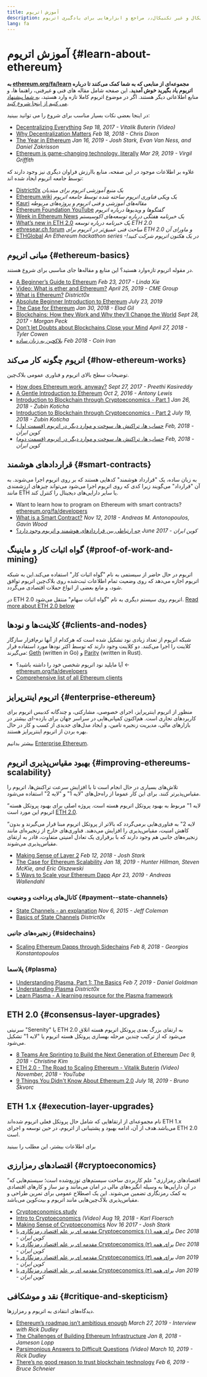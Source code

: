 ```yaml
---
title: آموزش اتریوم
description: توضیحات تکنیکال و غیر تکنیکال٫٫ مراجع و ابزار‌هایی برای یادگیری اتریوم
lang: fa
---
```


# آموزش اتریوم {#learn-about-ethereum}

**به [ethereum.org/fa/learn](/learn/) مجموعه‌ای از منابعی که به شما کمک می‌کنند تا درباره اتریوم یاد بگیرید خوش آمدید.**
این صفحه شامل مقاله های فنی **و** غیرفنی، راهنما ها، و منابع اطلاعاتی دیگر هستند. اگر در موضوع اتریوم کاملا تازه وارد هستید، [به شما پیشنهاد می کنیم از اینجا شروع کنید](/what-is-ethereum/).

در اینجا بعضی نکات بسیار مناسب برای شروع را می توانید ببینید:

- [Decentralizing Everything](https://www.youtube.com/watch?v=WSN5BaCzsbo&feature=youtu.be) _Sep 18, 2017 - Vitalik Buterin (Video)_
- [Why Decentralization Matters](https://medium.com/s/story/why-decentralization-matters-5e3f79f7638e) _Feb 18, 2018 - Chris Dixon_
- [The Year in Ethereum](https://medium.com/@jjmstark/the-year-in-ethereum-87a17d6f8276) _Jan 16, 2019 - Josh Stark, Evan Van Ness, and Daniel Zakrisson_
- [Ethereum is game-changing technology, literally](https://medium.com/@virgilgr/ethereum-is-game-changing-technology-literally-d67e01a01cf8) _Mar 29, 2019 - Virgil Griffith_

علاوه بر اطلاعات موجود در این صفحه، منابع باارزش فراوان دیگری نیز وجود دارند که توسط جامعه اتریوم ایجاد شده اند:

- [District0x](https://education.district0x.io/general-topics/understanding-ethereum/)
  _یک منبع آموزشی اتریوم برای مبتدیان_
- [Ethereum.wiki](https://eth.wiki) _یک ویکی فناوری اتریوم ساخته شده توسط جامعه اتریوم_
- [Kauri](https://kauri.io) _مقاله‌های آموزشی و فنی اتریوم و پروژه‌های مربوطه_
- [Ethereum Foundation YouTube](https://www.youtube.com/channel/UCNOfzGXD_C9YMYmnefmPH0g)
  _گفتگو‌ها و ویدیو‌ها درباره اتریوم_
- [Week in Ethereum News](https://weekinethereumnews.com/)
  _یک خبرنامه هفتگی درباره توسعه‌های اکوسیستم_
- [What’s new in ETH 2.0](https://eth2.news)
  _یک خبرنامه درباره توسعه ETH 2.0_
- [ethresear.ch forum](https://ethresear.ch/)
  _مباحث فنی عمیق‌تر در اتریوم برای ETH 2.0 و ماورای آن_
- [ETHGlobal](https://ethglobal.co)
  _An Ethereum hackathon series -!در یک هکتون اتریوم شرکت کنید_

## مبانی اتریوم {#ethereum-basics}

در مقوله اتریوم تازه‌وارد هستید؟ این منابع و مقاله‌ها جای مناسبی برای شروع هستند.

- [A Beginner’s Guide to Ethereum](https://blog.coinbase.com/a-beginners-guide-to-ethereum-46dd486ceecf) _Feb 23, 2017 - Linda Xie_
- [Video: What is ether and Ethereum?](https://www.youtube.com/watch?v=fjnovGRQrRE) _April 25, 2019 - CME Group_
- [What is Ethereum?](https://education.district0x.io/general-topics/understanding-ethereum/what-is-ethereum/) _District0x_
- [Absolute Beginner Introduction to Ethereum](https://www.mewtopia.com/absolute-beginners-guide/) _July 23, 2019_
- [The Case for Ethereum](http://blog.eladgil.com/2018/01/the-case-for-ethereum.html) _Jan 30, 2018 - Elad Gil_
- [Blockchains: How they Work and Why they’ll Change the World](https://spectrum.ieee.org/computing/networks/blockchains-how-they-work-and-why-theyll-change-the-world) _Sept 28, 2017 - Morgan Peck_
- [Don’t let Doubts about Blockchains Close your Mind](https://www.bloomberg.com/opinion/articles/2018-04-27/blockchains-warrant-skepticism-but-keep-an-open-mind) _April 27, 2018 - Tyler Cowen_
- [بلاکچین به زبان ساده](https://coiniran.com/blockchain-for-begginers/) _Feb 2018 - Coin Iran_

## اتریوم چگونه کار می‌کند {#how-ethereum-works}

توضیحات سطح بالای اتریوم و فناوری عمومی بلاک‌چین.

- [How does Ethereum work, anyway?](https://medium.com/@preethikasireddy/how-does-ethereum-work-anyway-22d1df506369) _Sept 27, 2017 - Preethi Kasireddy_
- [A Gentle Introduction to Ethereum](https://bitsonblocks.net/2016/10/02/gentle-introduction-ethereum/) _Oct 2, 2016 - Antony Lewis_
- [Introduction to Blockchain through Cryptoeconomics - Part 1](https://medium.com/blockchain-at-berkeley/introduction-to-blockchain-through-cryptoeconomics-part-1-bitcoin-369f245067f9) _Jan 26, 2018 - Zubin Koticha_
- [Introduction to Blockchain through Cryptoeconomics - Part 2](https://medium.com/mechanism-labs/introduction-to-bitcoin-through-cryptoeconomics-part-2-proof-of-work-and-nakamoto-consensus-1252f6a6c012) _July 19, 2018 - Zubin Koticha_
- [حساب ها، تراکنش ها، سوخت و موارد دیگر در اتریوم (قسمت اول)](https://coiniran.com/about-ethereum-network-pt1/) _Feb, 2018 - کوین ایران_
- [حساب ها، تراکنش ها، سوخت و موارد دیگر در اتریوم (قسمت دوم)](https://coiniran.com/about-ethereum-network-pt2/) _Feb, 2018 - کوین ایران_

## قرارداد‌های هوشمند {#smart-contracts}

به زبان ساده، یک "قرارداد هوشمند" کد‌هایی هستند که بر روی اتریوم اجرا می‌شوند. به آن "قرارداد" می‌گویند زیرا کدی که روی اتریوم اجرا می‌شود می‌تواند چیز‌های ارزشمندی مانند ETH یا سایر دارایی‌های دیجیتال را کنترل کند.

- Want to learn how to program on Ethereum with smart contracts? [ethereum.org/fa/developers](/developers/)
- [What is a Smart Contract?](https://github.com/ethereumbook/ethereumbook/blob/develop/07smart-contracts-solidity.asciidoc#what-is-a-smart-contract) _Nov 12, 2018 - Andreas M. Antonopoulos, Gavin Wood_
- [چه ارتباطی بین قراردادهای هوشمند و اتریوم وجود دارد؟](https://coiniran.com/ethereum-and-smart-contracts/) _June 2017 - کوین ایران_

## گواه اثبات کار و ماینینگ {#proof-of-work-and-mining}

اتریوم در حال حاضر از سیستمی به نام "گواه اثبات کار" استفاده می‌کند.این به شبکه اتریوم اجازه می‌دهد که روی وضعیت تمام اطلاعات ثبت‌شده روی بلاک‌چین اتریوم توافق شود، و مانع بعضی از انواع حملات اقتصادی می‌گردد.

در ETH 2.0 اتریوم روی سیستم دیگری به نام "گواه اثبات سهام" منتقل می‌شود.
[Read more about ETH 2.0 below](#consensus-layer-upgrades)

## کلاینت‌ها و نود‌ها {#clients-and-nodes}

شبکه اتریوم از تعداد زیادی نود تشکیل شده است که هرکدام از آنها نرم‌افزار سازگار کلاینت را اجرا می‌کنند. دو کلاینت وجود دارند که توسط اکثر نود‌ها مورد استفاده قرار می‌گیرند:
[Geth](https://geth.ethereum.org/) (written in Go) و [Parity](https://www.parity.io/ethereum/) (written in Rust).

- آیا مایلید نود اتریوم شخصی خود را داشته باشید؟ ← [ethereum.org/fa/developers](/developers/#کلاینت‌ها-و-اجرای-نود-شخصی-شما/)
- [Comprehensive list of all Ethereum clients](https://github.com/ConsenSys/ethereum-developer-tools-list#ethereum-clients)

## اتریوم اینترپرایز {#enterprise-ethereum}

منظور از اتریوم اینترپرایز، اجرای خصوصی، مشارکتی، و چند‌گانه کد‌بیس اتریوم برای کاربرد‌های تجاری است. هم‌اکنون کمپانی‌هایی در سراسر جهان برای بازده-ای بیشتر در بازار‌های مالی، مدیریت زنجیره تامین، و ایجاد مدل‌های جدیدی از کسب و کار در حال بهره بردن از اتریوم اینترپرایز هستند.

بیشتر بدانیم
[Enterprise Ethereum](/enterprise/).

## بهبود مقیاس‌پذیری اتریوم {#improving-ethereums-scalability}

تلاش‌های بسیاری در حال انجام است تا با افزایش سرعت تراکنش‌ها، اتریوم را مقیاس‌پذیر‌تر کنند. برای این کار عموما از راه‌حل‌های "لایه 1" و "لایه 2" استفاده می‌شود.

“لایه 1" مربوط به بهبود پروتکل اتریوم هسته است. پروژه اصلی برای بهبود پروتکل هسته اتریوم این مورد است
[ETH 2.0](#consensus-layer-upgrades).

“لایه 2" به فناوری‌هایی برمی‌گردد که بالاتر از پروتکل اتریوم مبنا قرار می‌گیرند و بدون کاهش امنیت، مقیاس‌پذیری را افزایش می‌دهند. فناوری‌های خارج از زنجیره‌ای مانند زنجیره‌های جانبی هم وجود دارند که با برقراری یک تعادل امنیتی متفاوت، قادر به ارتقای مقیاس‌پذیری می‌شوند.

- [Making Sense of Layer 2](https://medium.com/l4-media/making-sense-of-ethereums-layer-2-scaling-solutions-state-channels-plasma-and-truebit-22cb40dcc2f4) _Feb 12, 2018 - Josh Stark_
- [The Case for Ethereum Scalability](https://medium.com/connext/the-case-for-ethereum-scalability-d2a8035f880f) _Jan 18, 2019 - Hunter Hillman, Steven McKie, and Eric Olszewski_
- [5 Ways to Scale your Ethereum Dapp](https://kauri.io/article/7ccaaa2fe7f344d5bf53807cb5c01530) _Apr 23, 2019 - Andreas Wallendahl_

### کانال‌های پرداخت و وضعیت {#payment--state-channels}

- [State Channels - an explanation](https://www.jeffcoleman.ca/state-channels/) _Nov 6, 2015 - Jeff Coleman_
- [Basics of State Channels](https://education.district0x.io/general-topics/understanding-ethereum/basics-state-channels/) _District0x_

### زنجیره‌های جانبی {#sidechains}

- [Scaling Ethereum Dapps through Sidechains](https://medium.com/loom-network/dappchains-scaling-ethereum-dapps-through-sidechains-f99e51fff447) _Feb 8, 2018 - Georgios Konstantopoulos_

### پلاسما {#plasma}

- [Understanding Plasma, Part 1: The Basics](https://www.theblockcrypto.com/2019/02/07/understanding-plasma-part-1-the-basics/) _Feb 7, 2019 - Daniel Goldman_
- [Understanding Plasma](https://education.district0x.io/general-topics/understanding-ethereum/understanding-plasma/) _District0x_
- [Learn Plasma - A learning resource for the Plasma framework](https://www.learnplasma.org/en/)

## ETH 2.0 {#consensus-layer-upgrades}

سرنیتی "Serenity" یا ETH 2.0 به ارتقای بزرگ بعدی پروتکل اتریوم هسته اتلاق می‌شود که از ترکیب چندین مرحله بهسازی پروتکل هسته اتریوم یا "لایه 1" تشکیل می‌شود.

- [8 Teams Are Sprinting to Build the Next Generation of Ethereum](https://www.coindesk.com/next-gen-buidlers-the-8-teams-working-on-ethereum-2-0) _Dec 9, 2018 - Christine Kim_
- [ETH 2.0 - The Road to Scaling Ethereum - Vitalik Buterin](https://youtu.be/kCVpDrlVesA) _(Video) November, 2018 - YouTube_
- [9 Things You Didn't Know About Ethereum 2.0](https://our.status.im/9-things-you-didnt-know-about-ethereum-2-0/) _July 18, 2019 - Bruno Škvorc_

## ETH 1.x {#execution-layer-upgrades}

نام مجموعه‌ای از ارتقاهایی که شامل حال پروتکل فعلی اتریوم شده‌اند ETH 1.x می‌باشد.هدف از آن، ادامه بهبود و پشتیبانی از اتریوم، در حین توسعه و اجرای ETH 2.0 است.

برای اطلاعات بیشتر، این مطلب را ببینید

## اقتصاد‌های رمزارزی {#cryptoeconomics}

“اقتصاد‌های رمزارزی" علم کاربردی ساخت سیستم‌های توزیع‌شده است؛ سیستم‌هایی که در آن دارایی‌ها به وسیله انگیزه‌های مالی در امان می‌مانند و نیز ساز و کار‌های اقتصادی به کمک رمزنگاری تضمین می‌شوند. این یک اصطلاح عمومی برای تمرین طراحی و مقیاس‌پذیری بلاک‌چین‌هایی مانند اتریوم و بیت‌کوین می‌باشد.

- [Cryptoeconomics.study](https://cryptoeconomics.study/)
- [Intro to Cryptoeconomics](https://www.youtube.com/watch?v=F0FCI8GxO5I) _(Video) Aug 19, 2018 - Karl Floersch_
- [Making Sense of Cryptoeconomics](https://medium.com/l4-media/making-sense-of-cryptoeconomics-5edea77e4e8d) _Nov 16 2017 - Josh Stark_
- [مقدمه ای بر علم اقتصاد رمزنگاری یا Cryptoeconomics برای همه (۱)](https://coiniran.com/intro-to-cryptoeconomics-1/) _Dec 2018 - کوین ایران_
- [مقدمه ای بر علم اقتصاد رمزنگاری یا Cryptoeconomics برای همه (۲)](https://coiniran.com/intro-to-cryptoeconomics-2/) _Dec 2018 - کوین ایران_
- [مقدمه ای بر علم اقتصاد رمزنگاری یا Cryptoeconomics برای همه (۳)](https://coiniran.com/intro-to-cryptoeconomics-3/) _Jan 2019 - کوین ایران_
- [مقدمه ای بر علم اقتصاد رمزنگاری یا Cryptoeconomics برای همه (۴)](https://coiniran.com/intro-to-cryptoeconomics-4/) _Jan 2019 - کوین ایران_

## نقد و موشکافی {#critique-and-skepticism}

دیدگاه‌های انتقادی به اتریوم و رمزارزها.

- [Ethereum’s roadmap isn’t ambitious enough](https://decryptmedia.com/6136/vulcanize-rick-dudley-ethereum-roadmap-makerdao-polkadot) _March 27, 2019 - Interview with Rick Dudley_
- [The Challenges of Building Ethereum Infrastructure](https://medium.com/@lopp/the-challenges-of-building-ethereum-infrastructure-87e443e47a4b) _Jan 8, 2018 - Jameson Lopp_
- [Parsimonious Answers to Difficult Questions](https://www.youtube.com/watch?v=GOkSg0BuSdw&feature=youtu.be) _(Video) March 10, 2019 - Rick Dudley_
- [There’s no good reason to trust blockchain technology](https://www.wired.com/story/theres-no-good-reason-to-trust-blockchain-technology/) _Feb 6, 2019 - Bruce Schneier_
